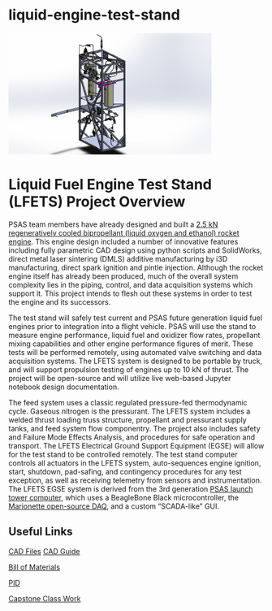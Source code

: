 # liquid-engine-test-stand

<img src="./teststand_orth.JPG" width="400" alt="Orthographic View of Test Stand">

# Liquid Fuel Engine Test Stand (LFETS) Project Overview

  PSAS team members have already designed and built a [2.5 kN regeneratively cooled bipropellant (liquid oxygen and ethanol) rocket engine](https://github.com/psas/liquid-engine-capstone-2015). This engine design included a number of innovative features including fully parametric CAD design using python scripts and SolidWorks, direct metal laser sintering (DMLS) additive manufacturing by i3D manufacturing, direct spark ignition and pintle injection. Although the rocket engine itself has already been produced, much of the overall system complexity lies in the piping, control, and data acquisition systems which support it. This project intends to flesh out these systems in order to test the engine and its successors.

  The test stand will safely test current and PSAS future generation liquid fuel engines prior to integration into a flight vehicle. PSAS will use the stand to measure engine performance, liquid fuel and oxidizer flow rates, propellant mixing capabilities and other engine performance figures of merit. These tests will be performed remotely, using automated valve switching and data acquisition systems. The LFETS system is designed to be portable by truck, and will support propulsion testing of engines up to 10 kN of thrust. The project will be open-source and will utilize live web-based Jupyter notebook design documentation.

  The feed system uses a classic regulated pressure-fed thermodynamic cycle. Gaseous nitrogen is the pressurant. The LFETS system includes a welded thrust loading truss structure, propellant and pressurant supply tanks, and feed system flow componentry. The project also includes safety and Failure Mode Effects Analysis, and procedures for safe operation and transport.
The LFETS Electrical Ground Support Equipment (EGSE) will allow for the test stand to be controlled remotely. The test stand computer controls all actuators in the LFETS system, auto-sequences engine ignition, start, shutdown, pad-safing, and contingency procedures for any test exception, as well as receiving telemetry from sensors and instrumentation. The LFETS EGSE system is derived from the 3rd generation [PSAS launch tower computer](https://github.com/psas/launch-tower), which uses a BeagleBone Black microcontroller, the [Marionette open-source DAQ](https://marionette-daq.github.io/), and a custom “SCADA-like” GUI.

## Useful Links



[CAD Files](https://github.com/psas/liquid-engine-test-stand/tree/master/cad/Test%20Stand%20CAD%20Files/current%20assembly)
[CAD Guide](https://github.com/psas/liquid-engine-test-stand/blob/master/cad/CAD%20Guide.pdf)

[Bill of Materials](https://drive.google.com/open?id=1SeBntyje6zpfy1jSxysdBP59IyhFcIg6SvVT6w5Bf4Y)

[PID](https://github.com/psas/liquid-engine-test-stand/tree/master/PID)

[Capstone Class Work](https://github.com/psas/liquid-engine-test-stand/tree/master/2018-2019%20Capstone%20documentation/Class%20papers%20and%20presentations)
